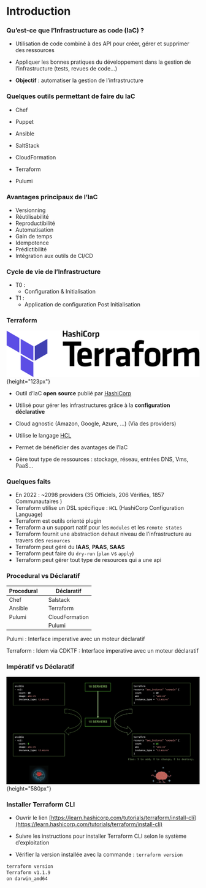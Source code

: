 # Introduction

### Qu’est-ce que l’Infrastructure as code (IaC) ?

- Utilisation de code combiné à des API pour créer, gérer et supprimer des ressources

- Appliquer les bonnes pratiques du développement dans la gestion de l’infrastructure (tests, revues de code…)

- **Objectif** : automatiser la gestion de l’infrastructure


### Quelques outils permettant de faire du IaC

- Chef 
    
- Puppet 
   
- Ansible 
   
- SaltStack 
   
- CloudFormation 
   
- Terraform 
  
- Pulumi



### Avantages principaux de l’IaC

- Versionning 
- Réutilisabilité
- Reproductibilité
- Automatisation
- Gain de temps
- Idempotence
- Prédictibilité
- Intégration aux outils de CI/CD

### Cycle de vie de l’Infrastructure

- T0 :
    - Configuration & Initialisation
- T1 :
    - Application de configuration Post Initialisation

### Terraform

![](images/terraform/terraform_logo.svg.png){height="123px"}



- Outil d’IaC **open** **source** publié par [HashiCorp](https://www.hashicorp.com/products/terraform)

- Utilisé pour gérer les infrastructures grâce à la **configuration** **déclarative**

- Cloud agnostic (Amazon, Google, Azure, ...) (Via des providers)

- Utilise le langage [HCL](https://www.terraform.io/language)

- Permet de bénéficier des avantages de l’IaC

- Gère tout type de ressources : stockage, réseau, entrées DNS, Vms, PaaS...


### Quelques faits 

- En 2022 :  ~2098 providers (35 Officiels, 206 Vérifiés, 1857 Communautaires )
- Terraform utilise un DSL spécifique : `HCL` (HashiCorp Configuration Language)
- Terraform est outils orienté plugin
- Terraform a un support natif pour les `modules` et les `remote states`
- Terraform fournit une abstraction dehaut niveau de l'infrastructure au travers des `resources`
- Terraform peut géré du **IAAS**, **PAAS**, **SAAS**
- Terraform peut faire du `dry-run` (`plan` vs `apply`)
- Terraform peut gérer tout type de resources qui a une api
  


### Procedural vs Déclaratif

| Procedural |       | Déclaratif     |
|------------|-------|----------------|
| Chef       |       | Salstack       |
| Ansible    |       | Terraform      |
| Pulumi     |       | CloudFormation |
|            |       | Pulumi         |



Pulumi : Interface imperative avec un moteur déclaratif 

Terraform : Idem via CDKTF : Interface imperative avec un moteur déclaratif

### Impératif vs Déclaratif

![](images/terraform/declaratif-imperatif.png){height="580px"}

### Installer Terraform CLI

- Ouvrir le lien [https://learn.hashicorp.com/tutorials/terraform/install-cli](https://learn.hashicorp.com/tutorials/terraform/install-cli)

- Suivre les instructions pour installer Terraform CLI selon le système d’exploitation

- Vérifier la version installée avec la commande : `terraform version`

```console 
terraform version
Terraform v1.1.9
on darwin_amd64
```

